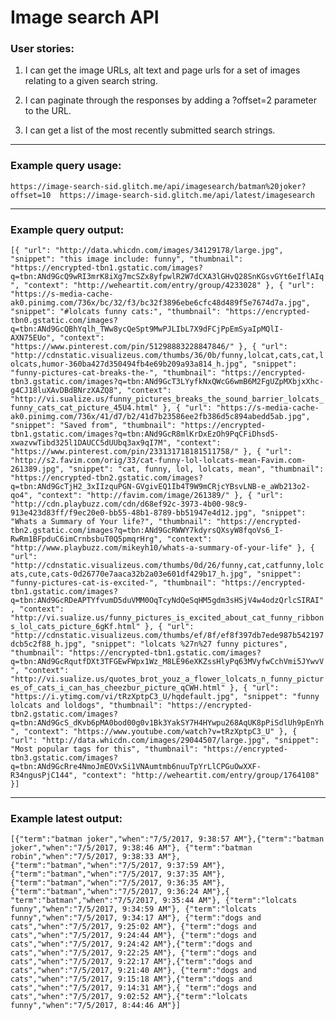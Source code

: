 # Image search API

### User stories:

1. I can get the image URLs, alt text and page urls for a set of images relating to a given search string. 

2. I can paginate through the responses by adding a ?offset=2 parameter to the URL.

3. I can get a list of the most recently submitted search strings.

---

### Example query usage:

` https://image-search-sid.glitch.me/api/imagesearch/batman%20joker?offset=10 
https://image-search-sid.glitch.me/api/latest/imagesearch `

---

### Example query output:
`
[{ "url": "http://data.whicdn.com/images/34129178/large.jpg", "snippet": "this image include: funny", "thumbnail": "https://encrypted-tbn1.gstatic.com/images?q=tbn:ANd9GcQ9wRI3mrK8iXg7mcSZx8yfpwlR2W7dCXA3lGHvQ28SnKGsvGYt6eIflAIq", "context": "http://weheartit.com/entry/group/4233028" }, { "url": "https://s-media-cache-ak0.pinimg.com/736x/bc/32/f3/bc32f3896ebe6cfc48d489f5e7674d7a.jpg", "snippet": "#lolcats funny cats:", "thumbnail": "https://encrypted-tbn0.gstatic.com/images?q=tbn:ANd9GcQBhYqlh_TWw8ycQeSpt9MwPJLIbL7X9dFCjPpEmSyaIpMQlI-AXN75EUo", "context": "https://www.pinterest.com/pin/51298883228847846/" }, { "url": "http://cdnstatic.visualizeus.com/thumbs/36/0b/funny,lolcat,cats,cat,lolcats,humor-360ba427d350494fb4e69b209a93a814_h.jpg", "snippet": "funny-pictures-cat-breaks-the-", "thumbnail": "https://encrypted-tbn3.gstatic.com/images?q=tbn:ANd9GcT3LYyfkNxQWcG6wmB6M2FgUZpMXbjxXhc-g4CJ18luXAvDBdBNrzXAZQ8", "context": "http://vi.sualize.us/funny_pictures_breaks_the_sound_barrier_lolcats_funny_cats_cat_picture_45U4.html" }, { "url": "https://s-media-cache-ak0.pinimg.com/736x/41/d7/b2/41d7b23586ee2fb386d5c894abedd5ab.jpg", "snippet": "Saved from", "thumbnail": "https://encrypted-tbn1.gstatic.com/images?q=tbn:ANd9GcR8mlKrDxEzOh9PqCFiDhsdS-xwazvwTibd325l1DAUCC5dUUbq3ax9qI7M", "context": "https://www.pinterest.com/pin/233131718181511758/" }, { "url": "http://s2.favim.com/orig/33/cat-funny-lol-lolcats-mean-Favim.com-261389.jpg", "snippet": "cat, funny, lol, lolcats, mean", "thumbnail": "https://encrypted-tbn2.gstatic.com/images?q=tbn:ANd9GcTjH2_3xIIzquPGN-GVgivEQ1Ib4T9W9mCRjcYBsvLNB-e_aWb213o2-qo4", "context": "http://favim.com/image/261389/" }, { "url": "http://cdn.playbuzz.com/cdn/d68ef92c-3973-4b00-98c9-913e423d83ff/f9ec20e0-bb55-48b1-8789-bb51947e4d12.jpg", "snippet": "Whats a Summary of Your life?", "thumbnail": "https://encrypted-tbn2.gstatic.com/images?q=tbn:ANd9GcRWWY7kdyrsQXsyW8fqoVs6_I-RwRm1BFpduC6imCrnbsbuT0Q5pmqrHrg", "context": "http://www.playbuzz.com/mikeyh10/whats-a-summary-of-your-life" }, { "url": "http://cdnstatic.visualizeus.com/thumbs/0d/26/funny,cat,catfunny,lolcats,cute,cats-0d26770e7aaca32b2a03e601df429b17_h.jpg", "snippet": "funny-pictures-cat-is-excited-", "thumbnail": "https://encrypted-tbn1.gstatic.com/images?q=tbn:ANd9GcRDeAPTYfvumD5duVMM0OqTcyNdQeSqHM5gdm3sHSjV4w4odzQrlcSIRAI", "context": "http://vi.sualize.us/funny_pictures_is_excited_about_cat_funny_ribbons_lol_cats_picture_6gKf.html" }, { "url": "http://cdnstatic.visualizeus.com/thumbs/ef/8f/ef8f397db7ede987b542197dcb5c2f88_h.jpg", "snippet": "lolcats %27n%27 funny pictures", "thumbnail": "https://encrypted-tbn1.gstatic.com/images?q=tbn:ANd9GcRqutfDXt3TFGEwFWpx1Wz_M8LE96eXKZssHlyPq63MVyfwCchVmi5JYwvV", "context": "http://vi.sualize.us/quotes_brot_youz_a_flower_lolcats_n_funny_pictures_of_cats_i_can_has_cheezbur_picture_qCWH.html" }, { "url": "https://i.ytimg.com/vi/tRzXptpC3_U/hqdefault.jpg", "snippet": "funny lolcats and loldogs", "thumbnail": "https://encrypted-tbn2.gstatic.com/images?q=tbn:ANd9GcS_dKvb6pMA0bod00g0v1Bk3YakSY7H4HYwpu268AqUK8pPiSdlUh9pEnYh", "context": "https://www.youtube.com/watch?v=tRzXptpC3_U" }, { "url": "http://data.whicdn.com/images/29044507/large.jpg", "snippet": "Most popular tags for this", "thumbnail": "https://encrypted-tbn3.gstatic.com/images?q=tbn:ANd9GcRre4NmoJmEOVxSi1VNAumtmb6nuuTpYrLlCPGuOwXXF-R34ngusPjC144", "context": "http://weheartit.com/entry/group/1764108" }] `

---

### Example latest output:
`
[{"term":"batman joker","when":"7/5/2017, 9:38:57 AM"},{"term":"batman joker","when":"7/5/2017, 9:38:46 AM"}, {"term":"batman robin","when":"7/5/2017, 9:38:33 AM"},{"term":"batman","when":"7/5/2017, 9:37:59 AM"}, {"term":"batman","when":"7/5/2017, 9:37:35 AM"}, {"term":"batman","when":"7/5/2017, 9:36:35 AM"}, {"term":"batman","when":"7/5/2017, 9:36:24 AM"},{ "term":"batman","when":"7/5/2017, 9:35:44 AM"}, {"term":"lolcats funny","when":"7/5/2017, 9:34:59 AM"}, {"term":"lolcats funny","when":"7/5/2017, 9:34:17 AM"}, {"term":"dogs and cats","when":"7/5/2017, 9:25:02 AM"}, {"term":"dogs and cats","when":"7/5/2017, 9:24:44 AM"}, {"term":"dogs and cats","when":"7/5/2017, 9:24:42 AM"},{"term":"dogs and cats","when":"7/5/2017, 9:22:25 AM"}, {"term":"dogs and cats","when":"7/5/2017, 9:22:17 AM"},{"term":"dogs and cats","when":"7/5/2017, 9:21:40 AM"}, {"term":"dogs and cats","when":"7/5/2017, 9:15:18 AM"},{"term":"dogs and cats","when":"7/5/2017, 9:14:31 AM"},{ "term":"dogs and cats","when":"7/5/2017, 9:02:52 AM"},{"term":"lolcats funny","when":"7/5/2017, 8:44:46 AM"}] `